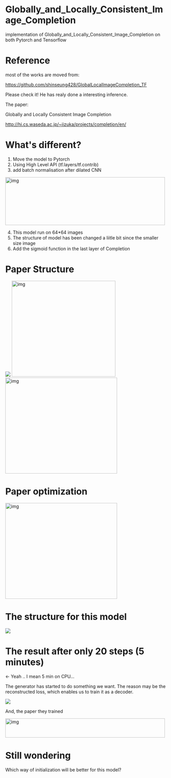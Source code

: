 # Globally_and_Locally_Consistent_Image_Completion
implementation of Globally_and_Locally_Consistent_Image_Completion on both Pytorch and Tensorflow

# Reference

most of the works are moved from:

https://github.com/shinseung428/GlobalLocalImageCompletion_TF

Please check it! He has realy done a interesting inference.

The paper:

Globally and Locally Consistent Image Completion

http://hi.cs.waseda.ac.jp/~iizuka/projects/completion/en/

# What's different?

1. Move the model to Pytorch
2. Using High Level API (tf.layers/tf.contrib)
3. add batch normalisation after dilated CNN

<img src="https://github.com/mike820808/tf_Globally_and_Locally_Consistent_Image_Completion/blob/master/Photo/BN.png" alt="img" width="500" height="150">

4. This model run on 64*64 images
5. The structure of model has been changed a liitle bit since the smaller size image
6. Add the sigmoid function in the last layer of Completion


# Paper Structure

![](https://github.com/mike820808/tf_Globally_and_Locally_Consistent_Image_Completion/blob/master/Photo/PaperStructure.png)
<img src="https://github.com/mike820808/tf_Globally_and_Locally_Consistent_Image_Completion/blob/master/Photo/PaperC.png" alt="img" width="325" height="300">
<img src="https://github.com/mike820808/tf_Globally_and_Locally_Consistent_Image_Completion/blob/master/Photo/PaperD.png" alt="img" width="350" height="300">



# Paper optimization
<img src="https://github.com/mike820808/tf_Globally_and_Locally_Consistent_Image_Completion/blob/master/Photo/Optim.png" alt="img" width="350" height="300">


# The structure for this model

![](https://github.com/mike820808/tf_Globally_and_Locally_Consistent_Image_Completion/blob/master/Photo/Sructure.png)


# The result after only 20 steps (5 minutes) 

<- Yeah .. I mean 5 min on CPU...

The generator has started to do something we want. The reason may be the reconstructed loss, which enables us to train it as a decoder.

![](https://github.com/mike820808/tf_Globally_and_Locally_Consistent_Image_Completion/blob/master/Photo/20%20epoch%20result.png)

And, the paper they trained

<img src="https://github.com/mike820808/Globally_and_Locally_Consistent_Image_Completion/blob/master/Photo/Training_time.png" alt="img" width="500" height="60">


# Still wondering

Which way of initialization will be better for this model?
